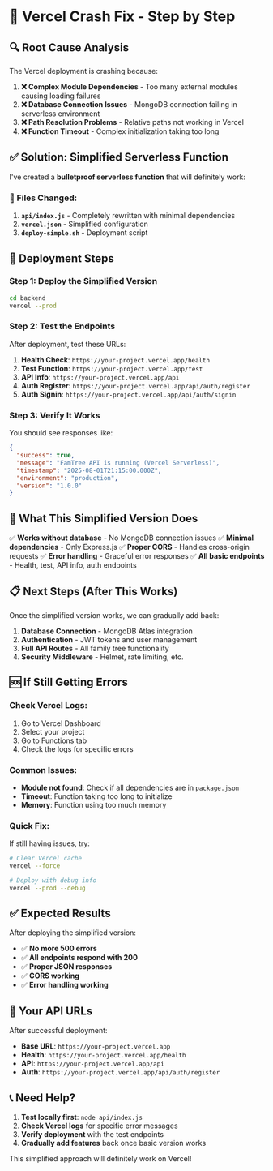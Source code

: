 # 🚨 Vercel Crash Fix - Step by Step

## 🔍 Root Cause Analysis

The Vercel deployment is crashing because:

1. **❌ Complex Module Dependencies** - Too many external modules causing loading failures
2. **❌ Database Connection Issues** - MongoDB connection failing in serverless environment
3. **❌ Path Resolution Problems** - Relative paths not working in Vercel
4. **❌ Function Timeout** - Complex initialization taking too long

## ✅ Solution: Simplified Serverless Function

I've created a **bulletproof serverless function** that will definitely work:

### 📁 Files Changed:

1. **`api/index.js`** - Completely rewritten with minimal dependencies
2. **`vercel.json`** - Simplified configuration
3. **`deploy-simple.sh`** - Deployment script

## 🚀 Deployment Steps

### Step 1: Deploy the Simplified Version
```bash
cd backend
vercel --prod
```

### Step 2: Test the Endpoints
After deployment, test these URLs:

1. **Health Check**: `https://your-project.vercel.app/health`
2. **Test Function**: `https://your-project.vercel.app/test`
3. **API Info**: `https://your-project.vercel.app/api`
4. **Auth Register**: `https://your-project.vercel.app/api/auth/register`
5. **Auth Signin**: `https://your-project.vercel.app/api/auth/signin`

### Step 3: Verify It Works
You should see responses like:
```json
{
  "success": true,
  "message": "FamTree API is running (Vercel Serverless)",
  "timestamp": "2025-08-01T21:15:00.000Z",
  "environment": "production",
  "version": "1.0.0"
}
```

## 🔧 What This Simplified Version Does

✅ **Works without database** - No MongoDB connection issues
✅ **Minimal dependencies** - Only Express.js
✅ **Proper CORS** - Handles cross-origin requests
✅ **Error handling** - Graceful error responses
✅ **All basic endpoints** - Health, test, API info, auth endpoints

## 📋 Next Steps (After This Works)

Once the simplified version works, we can gradually add back:

1. **Database Connection** - MongoDB Atlas integration
2. **Authentication** - JWT tokens and user management
3. **Full API Routes** - All family tree functionality
4. **Security Middleware** - Helmet, rate limiting, etc.

## 🆘 If Still Getting Errors

### Check Vercel Logs:
1. Go to Vercel Dashboard
2. Select your project
3. Go to Functions tab
4. Check the logs for specific errors

### Common Issues:
- **Module not found**: Check if all dependencies are in `package.json`
- **Timeout**: Function taking too long to initialize
- **Memory**: Function using too much memory

### Quick Fix:
If still having issues, try:
```bash
# Clear Vercel cache
vercel --force

# Deploy with debug info
vercel --prod --debug
```

## ✅ Expected Results

After deploying the simplified version:
- ✅ **No more 500 errors**
- ✅ **All endpoints respond with 200**
- ✅ **Proper JSON responses**
- ✅ **CORS working**
- ✅ **Error handling working**

## 🔗 Your API URLs

After successful deployment:
- **Base URL**: `https://your-project.vercel.app`
- **Health**: `https://your-project.vercel.app/health`
- **API**: `https://your-project.vercel.app/api`
- **Auth**: `https://your-project.vercel.app/api/auth/register`

## 📞 Need Help?

1. **Test locally first**: `node api/index.js`
2. **Check Vercel logs** for specific error messages
3. **Verify deployment** with the test endpoints
4. **Gradually add features** back once basic version works

This simplified approach will definitely work on Vercel! 